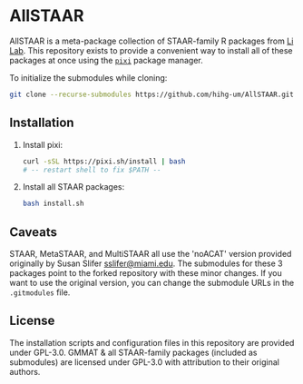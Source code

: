 # AllSTAAR

AllSTAAR is a meta-package collection of STAAR-family R packages from [Li Lab](https://github.com/li-lab-genetics). This repository exists to provide a convenient way to install all of these packages at once using the [`pixi`](https://pixi.sh/latest/) package manager.

To initialize the submodules while cloning:
```bash
git clone --recurse-submodules https://github.com/hihg-um/AllSTAAR.git
```

## Installation

1. Install pixi:
	 ```bash
	 curl -sSL https://pixi.sh/install | bash
	 # -- restart shell to fix $PATH --
	 ```
2. Install all STAAR packages:
	 ```bash
	 bash install.sh
	 ```

## Caveats

STAAR, MetaSTAAR, and MultiSTAAR all use the 'noACAT' version provided originally by Susan Slifer <sslifer@miami.edu>. The submodules for these 3 packages point to the forked repository with these minor changes. If you want to use the original version, you can change the submodule URLs in the `.gitmodules` file.

## License
The installation scripts and configuration files in this repository are provided under GPL-3.0. GMMAT & all STAAR-family packages (included as submodules) are licensed under GPL-3.0 with attribution to their original authors.

